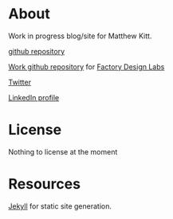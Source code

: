 # About #
Work in progress blog/site for Matthew Kitt.


[github repository](http://github.com/mkitt "github.com/mkitt")

[Work github repository](http://github.com/factorylabs "github.com/factorylabs") for [Factory Design Labs](http://www.factorylabs.com/ "Factory Design Labs")

[Twitter](http://twitter.com/matthewkitt "twitter")

[LinkedIn profile](http://www.linkedin.com/pub/matthew-kitt/4/9b1/934 "profile")

# License #
Nothing to license at the moment

# Resources #
[Jekyll](http://github.com/mojombo/jekyll "Jekyll") for static site generation.